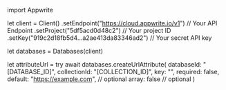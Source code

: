 import Appwrite

let client = Client()
    .setEndpoint("https://cloud.appwrite.io/v1") // Your API Endpoint
    .setProject("5df5acd0d48c2") // Your project ID
    .setKey("919c2d18fb5d4...a2ae413da83346ad2") // Your secret API key

let databases = Databases(client)

let attributeUrl = try await databases.createUrlAttribute(
    databaseId: "[DATABASE_ID]",
    collectionId: "[COLLECTION_ID]",
    key: "",
    required: false,
    default: "https://example.com", // optional
    array: false // optional
)

